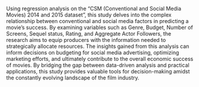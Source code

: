 Using regression analysis on the “CSM (Conventional and Social Media Movies) 2014 and 2015 dataset”, this study delves into the complex relationship between conventional and social media factors in predicting a movie’s success. By examining variables such as Genre, Budget, Number of Screens, Sequel status, Rating, and Aggregate Actor Followers, the research aims to equip producers with the information needed to strategically allocate resources. The insights gained from this analysis can inform decisions on budgeting for social media advertising, optimizing marketing efforts, and ultimately contribute to the overall economic success of movies. By bridging the gap between data-driven analysis and practical applications, this study provides valuable tools for decision-making amidst the constantly evolving landscape of the film industry.
